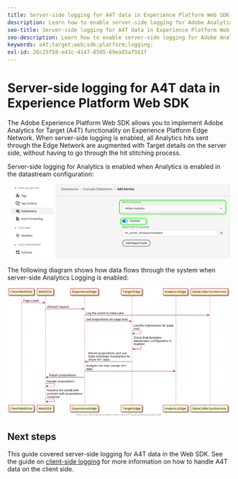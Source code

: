 ```yaml
---
title: Server-side logging for A4T data in Experience Platform Web SDK
description: Learn how to enable server-side logging for Adobe Analytics for Target (A4T) using the Experience Platform Web SDK.
seo-title: Server-side logging for A4T data in Experience Platform Web SDK
seo-description: Learn how to enable server-side logging for Adobe Analytics for Target (A4T) using the Experience Platform Web SDK.
keywords: a4t;target;web;sdk;platform;logging;
exl-id: 26c25f58-e43c-4147-8595-69ea85af561f
---
```

# Server-side logging for A4T data in Experience Platform Web SDK

The Adobe Experience Platform Web SDK allows you to implement Adobe Analytics for Target (A4T) functionality on Experience Platform Edge Network. When server-side logging is enabled, all Analytics hits sent through the Edge Network are augmented with Target details on the server side, without having to go through the hit stitching process. 

Server-side logging for Analytics is enabled when Analytics is enabled in the datastream configuration:

![Analytics datastream configuration enabled](../assets/enable-analytics-datastream.png)

The following diagram shows how data flows through the system when server-side Analytics Logging is enabled:

![Server-side logging flow](../assets/analytics-server-side-logging.png)

## Next steps

This guide covered server-side logging for A4T data in the Web SDK. See the guide on [client-side logging](./client-side.md) for more information on how to handle A4T data on the client side.
